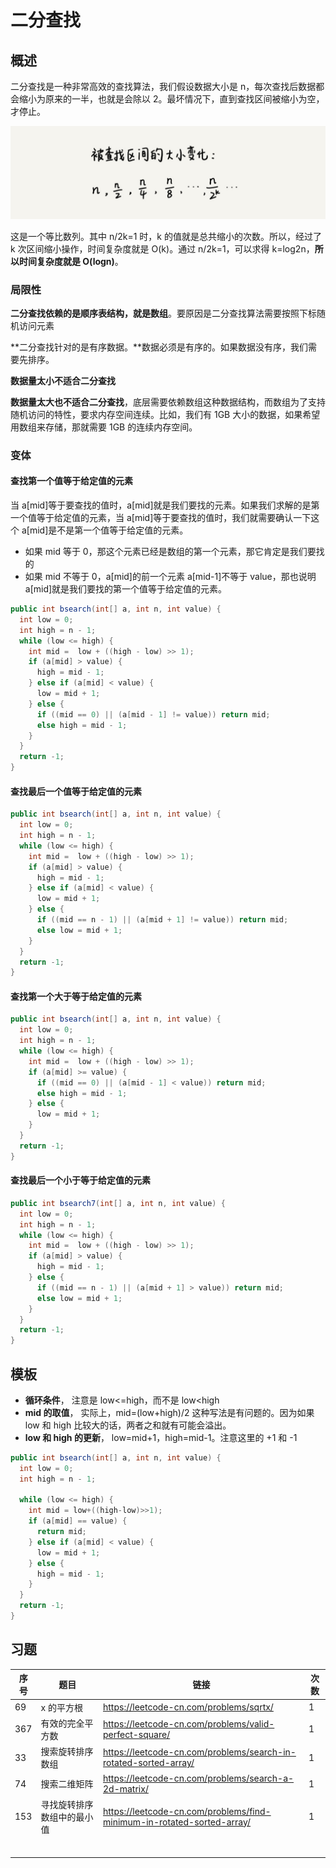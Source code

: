 # 二分查找

## 概述

二分查找是一种非常高效的查找算法，我们假设数据大小是 n，每次查找后数据都会缩小为原来的一半，也就是会除以 2。最坏情况下，直到查找区间被缩小为空，才停止。

![](../images/leetcode-78.jpg)

这是一个等比数列。其中 n/2k=1 时，k 的值就是总共缩小的次数。所以，经过了 k 次区间缩小操作，时间复杂度就是 O(k)。通过 n/2k=1，可以求得 k=log2n，**所以时间复杂度就是 O(logn)**。



### 局限性

**二分查找依赖的是顺序表结构，就是数组**。要原因是二分查找算法需要按照下标随机访问元素

**二分查找针对的是有序数据。**数据必须是有序的。如果数据没有序，我们需要先排序。

**数据量太小不适合二分查找**

**数据量太大也不适合二分查找**，底层需要依赖数组这种数据结构，而数组为了支持随机访问的特性，要求内存空间连续。比如，我们有 1GB 大小的数据，如果希望用数组来存储，那就需要 1GB 的连续内存空间。



### 变体

#### 查找第一个值等于给定值的元素

当 a[mid]等于要查找的值时，a[mid]就是我们要找的元素。如果我们求解的是第一个值等于给定值的元素，当 a[mid]等于要查找的值时，我们就需要确认一下这个 a[mid]是不是第一个值等于给定值的元素。

+ 如果 mid 等于 0，那这个元素已经是数组的第一个元素，那它肯定是我们要找的
+ 如果 mid 不等于 0，a[mid]的前一个元素 a[mid-1]不等于 value，那也说明 a[mid]就是我们要找的第一个值等于给定值的元素。

```JAVA
public int bsearch(int[] a, int n, int value) {
  int low = 0;
  int high = n - 1;
  while (low <= high) {
    int mid =  low + ((high - low) >> 1);
    if (a[mid] > value) {
      high = mid - 1;
    } else if (a[mid] < value) {
      low = mid + 1;
    } else {
      if ((mid == 0) || (a[mid - 1] != value)) return mid;
      else high = mid - 1;
    }
  }
  return -1;
}
```

#### 查找最后一个值等于给定值的元素

```JAVA
public int bsearch(int[] a, int n, int value) {
  int low = 0;
  int high = n - 1;
  while (low <= high) {
    int mid =  low + ((high - low) >> 1);
    if (a[mid] > value) {
      high = mid - 1;
    } else if (a[mid] < value) {
      low = mid + 1;
    } else {
      if ((mid == n - 1) || (a[mid + 1] != value)) return mid;
      else low = mid + 1;
    }
  }
  return -1;
}
```

#### 查找第一个大于等于给定值的元素

```JAVA
public int bsearch(int[] a, int n, int value) {
  int low = 0;
  int high = n - 1;
  while (low <= high) {
    int mid =  low + ((high - low) >> 1);
    if (a[mid] >= value) {
      if ((mid == 0) || (a[mid - 1] < value)) return mid;
      else high = mid - 1;
    } else {
      low = mid + 1;
    }
  }
  return -1;
}
```

#### 查找最后一个小于等于给定值的元素

```JAVA
public int bsearch7(int[] a, int n, int value) {
  int low = 0;
  int high = n - 1;
  while (low <= high) {
    int mid =  low + ((high - low) >> 1);
    if (a[mid] > value) {
      high = mid - 1;
    } else {
      if ((mid == n - 1) || (a[mid + 1] > value)) return mid;
      else low = mid + 1;
    }
  }
  return -1;
}
```



## 模板

+ **循环条件**， 注意是 low<=high，而不是 low<high
+ **mid 的取值**， 实际上，mid=(low+high)/2 这种写法是有问题的。因为如果 low 和 high 比较大的话，两者之和就有可能会溢出。
+ **low 和 high 的更新**， low=mid+1，high=mid-1。注意这里的 +1 和 -1

```JAVA
public int bsearch(int[] a, int n, int value) {
  int low = 0;
  int high = n - 1;

  while (low <= high) {
    int mid = low+((high-low)>>1);
    if (a[mid] == value) {
      return mid;
    } else if (a[mid] < value) {
      low = mid + 1;
    } else {
      high = mid - 1;
    }
  }
  return -1;
}
```



## 习题

| 序号 | 题目                       | 链接                                                         | 次数 |
| ---- | -------------------------- | ------------------------------------------------------------ | ---- |
| 69   | x 的平方根                 | https://leetcode-cn.com/problems/sqrtx/                      | 1    |
| 367  | 有效的完全平方数           | https://leetcode-cn.com/problems/valid-perfect-square/       | 1    |
| 33   | 搜索旋转排序数组           | https://leetcode-cn.com/problems/search-in-rotated-sorted-array/ | 1    |
| 74   | 搜索二维矩阵               | https://leetcode-cn.com/problems/search-a-2d-matrix/         | 1    |
| 153  | 寻找旋转排序数组中的最小值 | https://leetcode-cn.com/problems/find-minimum-in-rotated-sorted-array/ | 1    |
|      |                            |                                                              |      |
|      |                            |                                                              |      |
|      |                            |                                                              |      |
|      |                            |                                                              |      |
|      |                            |                                                              |      |
|      |                            |                                                              |      |

